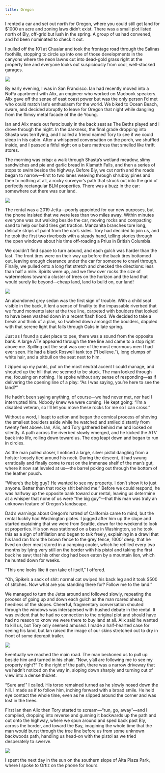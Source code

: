```yaml
---
title: Oregon
---
```

I rented a car and set out north for Oregon, where you could still get land for $1000 an acre and zoning laws didn’t exist. There was a small plot listed north of Bly, off-grid but lush in the spring. A group of us had convened, and I’d been nominated to check it out.

I pulled off the 101 at Chualar and took the frontage road through the Salinas foothills, stopping to circle up into one of those developments in the canyons where the neon lawns cut into dead-gold grass right at the property line and everyone looks out suspiciously from cool, well-stocked garages.

![](salinas.JPG)

By early evening, I was in San Francisco. Ian had recently moved into a NoPa apartment with Alix, an engineer who worked on Macbook speakers. Alix gave off the sense of east coast power but was the only person I’d met who could match Ian’s enthusiasm for the world. We biked to Ocean Beach, swam, and decided abruptly  to leave for Oregon that night while dangling from the flimsy metal facade of the de Young.

Ian and Alix made out ferociously in the back seat as The Beths played and I drove through the night. In the darkness, the final grade dropping into Shasta was terrifying, and I called a friend named Tory to see if we could sleep in his cabin. After a whispered conversation on the porch, we shuffled inside, and I passed a fitful night on a bare mattress that smelled like thrift stores.

The morning was crisp: a walk through Shasta’s wetland meadow, slimy sandwiches and pie and garlic bread in Klamath Falls, and then a series of stops to swim beside the highway. Before Bly, we cut north and the roads began to narrow—first to two lanes weaving through shrubby pines and then to nothing at all, a rocky surveyor’s path that struck out into the grid of perfectly rectangular BLM properties. There was a buzz in the car: somewhere out there was our land.

![](shasta.JPG)

The rental was a 2019 Jetta—poorly appointed for our new purposes, but the phone insisted that we were less than two miles away. Within minutes everyone was out walking beside the car, moving rocks and compacting sand to help our bald tires get traction. Manzanita branches tore long, delicate strips of paint from the car’s sides. Tory had decided to join us, and he took the first two riverbeds with a steady hand, telling stories through the open windows about his time off-roading a Prius in British Columbia.  

We couldn’t find space to turn around, and each gulch was harder than the last. The front tires were on their way up before the back tires bottomed out, leaving enough clearance under the car for someone to crawl through. Finally, we pulled onto a long flat stretch and checked the directions: less than half a mile. Spirits were up, and we flew over rocks the size of watermelons toward a cluster of trees on the horizon and the land that would surely lie beyond—cheap land, land to build on, our land!

![](oregon1.JPG)

An abandoned grey sedan was the first sign of trouble. With a child seat visible in the back, it lent a sense of finality to the impassable riverbed that we found moments later at the tree line, carpeted with boulders that looked to have been washed down in a recent flash flood. We decided to take a break and think of a plan, so I walked down amongst the boulders, dappled with that serene light that falls through Oaks in late spring.

Just as I found a quiet place to pee, there was a sound from the opposite bank. A large ATV appeared through the tree line and came to a stop right above me. Spilling out the seat was one of the most enormous men I had ever seen. He had a black Roswell tank top (“I believe.”), long clumps of white hair, and a pitbull on the seat next to him.

I zipped up my pants, put on the most neutral accent I could manage, and shouted up the hill that we seemed to be stuck. The man looked through me, focusing on nothing. He spoke without any sense of responding—as if delivering the opening line of a play: “As I was saying, you’re here to see the land?”

He hadn’t been saying anything, of course—we had never met, nor had I interrupted him. Nobody knew we were coming. He kept going: “I’m a disabled veteran, so I’ll let you move these rocks for me so I can cross.” 

Without a word, I leapt to action and began the comical process of shoving the smallest boulders aside while he watched and smiled distantly from twenty feet above. Ian, Alix, and Tory gathered behind me and looked on silently. A path across the riverbed slowly emerged, and he kicked the ATV back into life, rolling down toward us. The dog leapt down and began to run in circles. 

As the man pulled closer, I noticed a large, silver pistol dangling from a holster loosely tied around his neck. During the descent, it had swung erratically and finally come to rest on the immense shelf of the man’s gut, where it now sat leveled at us—the barrel poking out through the bottom of the leather pouch.

“Where’s the big guy? He wanted to see my property. I don’t show it to just anyone. Better than that rocky shit behind me.” Before we could respond, he was halfway up the opposite bank toward our rental, leaving us determine at a whisper that none of us were “the big guy”—that this man was truly an unknown feature of Oregon’s landscape.

Dad’s warnings about Oregon’s hatred of California came to mind, but the rental luckily had Washington plates. I jogged after him up the slope and started explaining that we were from Seattle, down for the weekend to look at properties. His son was stationed on a base in Washington, so he took this as a sign of affiliation and began to talk freely, explaining in a drawl that his land ran from the brown fence to the grey fence, 1000’ deep; that he lived on deer meat stored in a camping cooler, which he refilled every two months by lying very still on the border with his pistol and taking the first buck he saw; that his other dog had been eaten by a mountain lion, which he hunted down for weeks.

“This one looks like it can take of itself,” I offered.

“Oh, Spike’s a sack of shit: normal cat swiped his back leg and it took $500 of stitches. Now what are you standing there for? Follow me to the land.”

We managed to turn the Jetta around and followed slowly, repeating the process of going up and down each gulch as the man roared ahead, heedless of the slopes. Cheerful, fragmentary conversation shouted through the windows was interspersed with hushed debate in the rental. It was evident that he had no connection to the original plot and should have had no reason to know we were there to buy land at all. Alix said he wanted to kill us, but Tory only seemed amused. I made a half-hearted case for seeing his land, but Ian raised the image of our skins stretched out to dry in front of some decrepit trailer.

![](oregon2.JPG)
 
Eventually we reached the main road. The man beckoned us to pull up beside him and turned in his chair. “Now, y’all are following me to see my property right?” To the right of the path, there was a narrow driveway that we hadn’t noticed on the way in, sloping down sharply and turning out of view into a dense thicket.

“Sure are!” I called. His torso remained turned as he slowly nosed down the hill. I made as if to follow him, inching forward with a broad smile. He held eye contact the whole time, even as he slipped around the corner and was lost in the trees.

First Ian then Alix then Tory started to scream—“run, go, away”—and I complied, dropping into reverse and gunning it backwards up the path and out onto the highway, where we spun around and sped back past Bly, across the border, and toward the Bay, imagining the whole time that the man would burst through the tree line before us from some unknown backwoods path, handling us head-on with the pistol as we tried desperately to swerve.

![](altaplaza.jpg)

I spent the next day in the sun on the southern slope of Alta Plaza Park, where I spoke to Ortiz on the phone for hours.